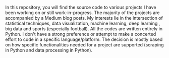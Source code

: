 In this repository, you will find the source code to various projects I have been working on or still work-in-progress. The majority of the projects are accompanied by a Medium blog posts.
My interests lie in the intersection of statistical techniques, data visualization, machine learning, deep learning , big data and sports (especially football). All the codes are written entirely in Python. I don't have a strong preference or attempt to make a concerted effort to code in a specific language/platform. The decision is mostly based on how specific functionalities needed for a project are supported (scraping in Python and data processing in Python).